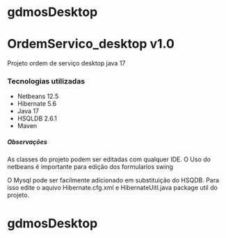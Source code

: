 # gdmosDesktop
# OrdemServico_desktop v1.0

Projeto ordem de serviço desktop java 17


### Tecnologias utilizadas

* Netbeans 12.5
* Hibernate 5.6
* Java 17
* HSQLDB 2.6.1
* Maven

##### Observações

As classes do projeto podem ser editadas com qualquer IDE. O Uso do netbeans é importante para edição dos formularios swing

O Mysql pode ser facilmente adicionado em substituição do HSQDB. Para isso edite o aquivo Hibernate.cfg.xml e HibernateUitl.java package util do projeto.
# gdmosDesktop

